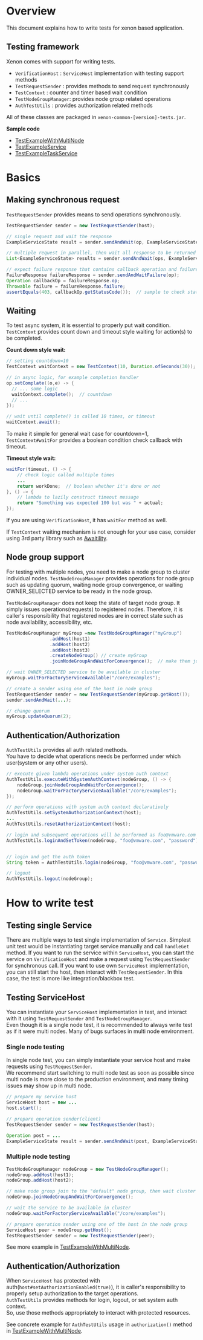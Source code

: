 # Overview

This document explains how to write tests for xenon based application.

## Testing framework

Xenon comes with support for writing tests.

- `VerificationHost` : `ServiceHost` implementation with testing support methods
- `TestRequestSender` : provides methods to send request synchronously
- `TestContext` : counter and timer based wait condition
- `TestNodeGroupManager`: provides node group related operations
- `AuthTestUtils` : provides authorization related methods

All of these classes are packaged in `xenon-common-[version]-tests.jar`.

**Sample code**

- [TestExampleWithMultiNode][TestExampleWithMultiNode]
- [TestExampleService][TestExampleService]
- [TestExampleTaskService][TestExampleTaskService]

# Basics

## Making synchronous request

`TestRequestSender` provides means to send operations synchronously.

```java
TestRequestSender sender = new TestRequestSender(host);

// single request and wait the response
ExampleServiceState result = sender.sendAndWait(op, ExampleServiceState.class);

// multiple request in parallel, then wait all response to be returned
List<ExampleServiceState> results = sender.sendAndWait(ops, ExampleServiceState.class);

// expect failure response that contains callback operation and failure(Throwable)
FailureResponse failureResponse = sender.sendAndWaitFailure(op);
Operation callbackOp = failureResponse.op;
Throwable failure = failureResponse.failure;
assertEquals(403, callbackOp.getStatusCode());  // sample to check status code
```

## Waiting

To test async system, it is essential to properly put wait condition.  
`TestContext` provides count down and timeout style waiting for action(s) to be completed.


**Count down style wait:**

```java
// setting countdown=10
TestContext waitContext = new TestContext(10, Duration.ofSeconds(30));

// in async logic, for example completion handler
op.setComplate((o,e) -> {
  // ... some logic
  waitContext.complete();  // countdown
  // ...
});

// wait until complete() is called 10 times, or timeout
waitContext.await();
```

To make it simple for general wait case for countdown=1, `TestContext#waitFor` provides a boolean condition check callback with timeout.

**Timeout style wait:**

```java
waitFor(timeout, () -> {
    // check logic called multiple times
    ...
    return workDone;  // boolean whether it's done or not
}, () -> {
    // lambda to lazily construct timeout message
    return "Something was expected 100 but was " + actual;
});
```


If you are using `VerificationHost`, it has `waitFor` method as well.

If `TestContext` waiting mechanism is not enough for your use case, consider using 3rd party library such as [Awaitility][awaitility].


## Node group support

For testing with multiple nodes, you need to make a node group to cluster individual nodes.
`TestNodeGroupManager` provides operations for node group such as updating quorum, waiting node group convergence, or waiting OWNER_SELECTED service to be ready in the node group.

`TestNodeGroupManager` does not keep the state of target node group. It simply issues operations(requests) to registered nodes. Therefore, it is caller's responsibility that registered nodes are in correct state such as node availability, accessibility, etc.

```java
TestNodeGroupManager myGroup =new TestNodeGroupManager("myGroup")
                .addHost(host1)
                .addHost(host2)
                .addHost(host3)
                .createNodeGroup() // create myGroup
                .joinNodeGroupAndWaitForConvergence();  // make them join myGroup

// wait OWNER_SELECTED service to be available in cluster
myGroup.waitForFactoryServiceAvailable("/core/examples");

// create a sender using one of the host in node group
TestRequestSender sender = new TestRequestSender(myGroup.getHost());
sender.sendAndWait(...);

// change quorum
myGroup.updateQuorum(2);
```

## Authentication/Authorization

`AuthTestUtils` provides all auth related methods.  
You have to decide what operations needs be performed under which user(system or any other users).

```java
// execute given lambda operations under system auth context
AuthTestUtils.executeWithSystemAuthContext(nodeGroup, () -> {
    nodeGroup.joinNodeGroupAndWaitForConvergence();
    nodeGroup.waitForFactoryServiceAvailable("/core/examples");
});

// perform operations with system auth context declaratively
AuthTestUtils.setSystemAuthorizationContext(host);
...
AuthTestUtils.resetAuthorizationContext(host);

// login and subsequent operations will be performed as foo@vmware.com
AuthTestUtils.loginAndSetToken(nodeGroup, "foo@vmware.com", "password");


// login and get the auth token
String token = AuthTestUtils.login(nodeGroup, "foo@vmware.com", "password");

// logout
AuthTestUtils.logout(nodeGroup);
```

# How to write test

## Testing single Service

There are multiple ways to test single implementation of `Service`.
Simplest unit test would be instantiating target service manually and call `handleGet` method.
If you want to run the service within `ServiceHost`, you can start the service on `VerificationHost` and make a request using `TestRequestSender` for synchronous call.
If you want to use own `ServiceHost` implementation, you can still start the host, then interact with `TestRequestSender`. In this case, the test is more like integration/blackbox test.

## Testing ServiceHost

You can instantiate your `ServiceHost` implementation in test, and interact with it using `TestRequestSender` and `TestNodeGroupManager`.  
Even though it is a single node test, it is recommended to always write test as if it were multi nodes. Many of bugs surfaces in multi node environment.

### Single node testing

In single node test, you can simply instantiate your service host and make requests using `TestRequestSender`.  
We recommend start switching to multi node test as soon as possible since multi node is more close to the production environment, and many timing issues may show up in multi node. 

```java
// prepare my service host
ServiceHost host = new ...
host.start();

// prepare operation sender(client)
TestRequestSender sender = new TestRequestSender(host);

Operation post = ...
ExampleServiceState result = sender.sendAndWait(post, ExampleServiceState.class);
```

### Multiple node testing

```java
TestNodeGroupManager nodeGroup = new TestNodeGroupManager();
nodeGroup.addHost(host1);
nodeGroup.addHost(host2);

// make node group join to the "default" node group, then wait cluster to be stabilized
nodeGroup.joinNodeGroupAndWaitForConvergence();

// wait the service to be available in cluster
nodeGroup.waitForFactoryServiceAvailable("/core/examples");

// prepare operation sender using one of the host in the node group
ServiceHost peer = nodeGroup.getHost();
TestRequestSender sender = new TestRequestSender(peer);
```

See more example in [TestExampleWithMultiNode][TestExampleWithMultiNode].

## Authentication/Authorization

When `ServiceHost` has protected with auth(`host#setAuthorizationEnabled(true)`), it is caller's responsibility to properly setup authorization to the target operations.  
`AuthTestUtils` provides methods for login, logout, or set system auth context.  
So, use those methods appropriately to interact with protected resources.

See concrete example for `AuthTestUtils` usage in `authorization()` method in [TestExampleWithMultiNode][TestExampleWithMultiNode].



[awaitility]: https://github.com/awaitility/awaitility
[TestExampleWithMultiNode]: https://github.com/vmware/xenon/blob/master/xenon-common/src/test/java/com/vmware/xenon/services/common/TestExampleWithMultiNode.java

[TestExampleService]: https://github.com/vmware/xenon/blob/master/xenon-common/src/test/java/com/vmware/xenon/services/common/TestExampleService.java

[TestExampleTaskService]: https://github.com/vmware/xenon/blob/master/xenon-common/src/test/java/com/vmware/xenon/services/common/TestExampleTaskService.java
